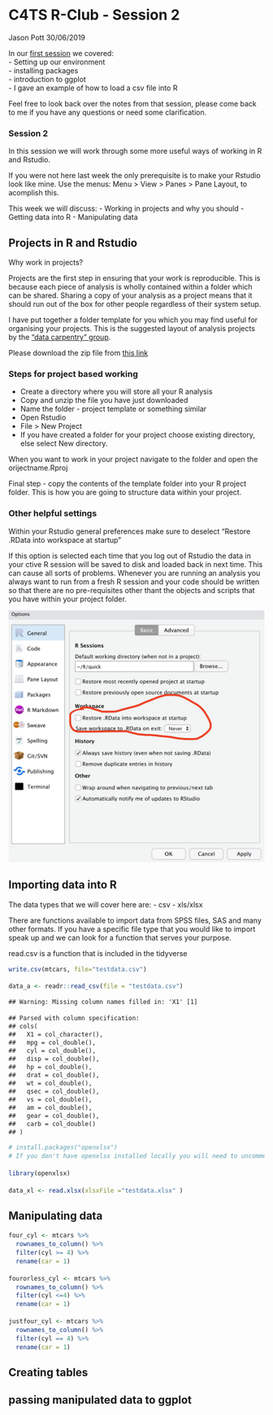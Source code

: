 C4TS R-Club - Session 2
================
Jason Pott
30/06/2019

In our [first
session](https://github.com/jasonpott/r4ds/blob/master/01.%20Session%201%20/session_1.md)
we covered:  
\- Setting up our environment  
\- installing packages  
\- introduction to ggplot  
\- I gave an example of how to load a csv file into R

Feel free to look back over the notes from that session, please come
back to me if you have any questions or need some clarification.

### Session 2

In this session we will work through some more useful ways of working in
R and Rstudio.

If you were not here last week the only prerequisite is to make your
Rstudio look like mine. Use the menus: Menu \> View \> Panes \> Pane
Layout, to acomplish this.

This week we will discuss: - Working in projects and why you should -
Getting data into R - Manipulating data

## Projects in R and Rstudio

Why work in projects?

Projects are the first step in ensuring that your work is reproducible.
This is because each piece of analysis is wholly contained within a
folder which can be shared. Sharing a copy of your analysis as a project
means that it should run out of the box for other people regardless of
their system setup.

I have put together a folder template for you which you may find useful
for organising your projects. This is the suggested layout of analysis
projects by the [“data carpentry”
group](https://journals.plos.org/ploscompbiol/article?id=10.1371/journal.pcbi.1005510).

Please download the zip file from [this
link](https://github.com/jasonpott/r4ds/raw/master/02.%20Session%202/Project_template.zip)

### Steps for project based working

  - Create a directory where you will store all your R analysis  
  - Copy and unzip the file you have just downloaded  
  - Name the folder - project template or something similar  
  - Open Rstudio  
  - File \> New Project  
  - If you have created a folder for your project choose existing
    directory, else select New directory.

When you want to work in your project navigate to the folder and open
the orijectname.Rproj

Final step - copy the contents of the template folder into your R
project folder. This is how you are going to structure data within your
project.

### Other helpful settings

Within your Rstudio general preferences make sure to deselect “Restore
.RData into workspace at startup”

If this option is selected each time that you log out of Rstudio the
data in your ctive R session will be saved to disk and loaded back in
next time. This can cause all sorts of problems. Whenever you are
running an analysis you always want to run from a fresh R session and
your code should be written so that there are no pre-requisites other
thant the objects and scripts that you have within your project folder.

![Important preference](Screenshot%202019-07-01%20at%2008.40.05.png)

## Importing data into R

The data types that we will cover here are: - csv - xls/xlsx

There are functions available to import data from SPSS files, SAS and
many other formats. If you have a specific file type that you would like
to import speak up and we can look for a function that serves your
purpose.

read.csv is a function that is included in the tidyverse

``` r
write.csv(mtcars, file="testdata.csv")

data_a <- readr::read_csv(file = "testdata.csv") 
```

    ## Warning: Missing column names filled in: 'X1' [1]

    ## Parsed with column specification:
    ## cols(
    ##   X1 = col_character(),
    ##   mpg = col_double(),
    ##   cyl = col_double(),
    ##   disp = col_double(),
    ##   hp = col_double(),
    ##   drat = col_double(),
    ##   wt = col_double(),
    ##   qsec = col_double(),
    ##   vs = col_double(),
    ##   am = col_double(),
    ##   gear = col_double(),
    ##   carb = col_double()
    ## )

``` r
# install.packages("openxlsx") 
# If you don't have openxlsx installed locally you will need to uncomment the above line

library(openxlsx)

data_xl <- read.xlsx(xlsxFile ="testdata.xlsx" )
```

## Manipulating data

``` r
four_cyl <- mtcars %>%
  rownames_to_column() %>%
  filter(cyl >= 4) %>% 
  rename(car = 1)

fourorless_cyl <- mtcars %>%
  rownames_to_column() %>%
  filter(cyl <=4) %>% 
  rename(car = 1)

justfour_cyl <- mtcars %>%
  rownames_to_column() %>%
  filter(cyl == 4) %>% 
  rename(car = 1)
```

## Creating tables

## passing manipulated data to ggplot
